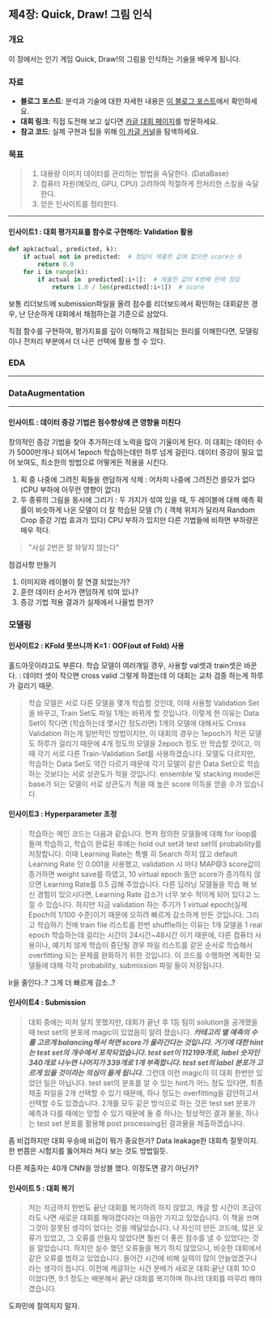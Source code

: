 ## 제4장: Quick, Draw! 그림 인식

### 개요
이 장에서는 인기 게임 Quick, Draw!의 그림을 인식하는 기술을 배우게 됩니다.

### 자료
- **블로그 포스트**: 분석과 기술에 대한 자세한 내용은 [이 블로그 포스트](https://velog.io/@thdfydgh/Kaggle-Quick-Draw)에서 확인하세요.
- **대회 링크**: 직접 도전해 보고 싶다면 [카글 대회 페이지](https://www.kaggle.com/competitions/quickdraw-doodle-recognition)를 방문하세요.
- **참고 코드**: 실제 구현과 팁을 위해 [이 카글 커널](https://www.kaggle.com/code/ttagu99/train-model)을 탐색하세요.

### 목표
> 1. 대용량 이미지 데이터를 관리하는 방법을 숙달한다. (DataBase) <br>
> 2. 컴퓨터 자원(메모리, GPU, CPU) 고려하여 적절하게 전처리한 스킬을 숙달한다.
> 3. 얻은 인사이트를 정리한다.
---

#### 인사이트1 : 대회 평가지표를 함수로 구현해라: Validation 활용
```python
def apk(actual, predicted, k):
    if actual not in predicted:  # 정답이 제출한 값에 없으면 score는 0
        return 0.0
    for i in range(k):
        if actual in  predicted[:i+1]:  # 제출한 값이 K번째 만에 정답
            return 1.0 / len(predicted[:i+1])  # score
```

보통 리더보드에  submission파일을 올려 점수를 리더보드에서 확인하는 대회같은 경우, 난 단순하게 대회에서 채점하는걸 기준으로 삼았다.

직점 함수를 구현하여, 평가지표를 깊이 이해하고 채점되는 원리를 이해한다면, 모델링이나 전처리 부분에서 더 나은 선택에 활용 할 수 있다.

### EDA
---
### DataAugmentation
---
#### 인사이트 : 데이터 증강 기법은 점수향상에 큰 영향을 미친다
창의적인 증강 기법을 찾아 추가하는데 노력을 많이 기울이게 된다. 이 대회는 데이터 수가 5000만개나 되어서 1epoch 학습하는데만 하루 넘게 걸린다. 데이터 증강이 필요 없어 보여도, 최소한의 방법으로 어떻게든 적용을 시킨다.


1. 획 중 나중에 그려진 획들을 랜덤하게 삭제 : 어차피 나중에 그려진건 쓸모가 없다
(CPU 부하에 아무런 영향이 없다)
2. 두 종류의 그림을 동시에 그리기 : 두 가지가 섞여 있을 때, 두 레이블에 대해 예측 확률이 비슷하게 나온 모델이 더 잘 학습된 모델 (?)
( 객체 위치가 달라져 Random Crop 증강 기법 효과가 있다)
CPU 부하가 있지만 다른 기법들에 비하면 부하량은 매우 적다.

>"사실 2번은 잘 와닿지 않는다"

점검사항 만들기
1. 이미지와 레이블이 잘 연결 되었는가?
2. 훈련 데이터 순서가 랜덤하게 섞여 있나?
3. 증강 기법 적용 결과가 실제에서 나올법 한가?

### 모델링
#### 인사이트2 : KFold 못쓰니까 K=1 : OOF(out of Fold) 사용
홀드아웃이라고도 부른다.
학습 모델이 여러개일 경우, 사용할 val셋과 train셋은 바꾼다.
: 데이터 셋이 작으면 cross valid 그렇게 하겠는데 이 대회는 교차 검증 하는게 하루가 걸리기 때문.
>학습 모델은 서로 다른 모델을 몇개 학습할 것인데, 이때 사용할 Validation Set을 바꾸고, Train Set도 파일 1개는 바뀌게 할 것입니다. 이렇게 한 이유는 Data Set이 작다면 (학습하는데 몇시간 정도라면) 1개의 모델에 대해서도 Cross Validation 하는게 일반적인 방법이지만, 이 대회의 경우는 1epoch가 작은 모델도 하루가 걸리기 때문에 4개 정도의 모델을 2epoch 정도 만 학습할 것이고, 이때 각기 서로 다른 Train-Validation Set를 사용하겠습니다. 모델도 다르지만, 학습하는 Data Set도 약간 다르기 때문에 각기 모델이 같은 Data Set으로 학습하는 것보다는 서로 상관도가 적을 것입니다. ensemble 및 stacking model은 base가 되는 모델이 서로 상관도가 적을 때 높은 score 이득을 얻을 수가 있습니다.

#### 인사이트3 : Hyperparameter 조정
>학습하는 메인 코드는 다음과 같습니다. 먼저 정의한 모델들에 대해 for loop를 돌며 학습하고, 학습이 완료된 후에는 hold out set과 test set의 probability를 저장합니다. 이때 Learning Rate는 특별 히 Search 하지 않고 default Learning Rate 인 0.001을 사용했고, validation 시 마다 MAP@3 score값이 증가하면 weight save를 하였고, 10 virtual epoch 동안 score가 증가하지 않으면 Learning Rate를 0.5 곱해 주었습니다. 다른 딥러닝 모델들을 학습 해 보신 경험이 있으시다면, Learning Rate 감소가 너무 보수 적이게 되어 있다고 느낄 수 있습니다. 하지만 지금 validation 하는 주기가 1 virtual epoch(실제 Epoch의 1/100 수준)이기 때문에 오히려 빠르게 감소하게 만든 것입니다. 그리고 학습하기 전에 train file 리스트를 한번 shuffle하는 이유는 1개 모델을 1 real epoch 학습하는데 걸리는 시간이 24시간~48시간 이기 때문에, 다른 컴퓨터 사용이나, 예기치 않게 학습이 중단될 경우 파일 리스트를 같은 순서로 학습해서 overfitting 되는 문제를 완화하기 위한 것입니다. 이 코드를 수행하면 계획한 모델들에 대해 각각 probability, submission 파일 들이 저장됩니다. 


lr을 줄인다..? 그게 더 빠르게 감소..?



#### 인사이트4 : Submission
> 대회 중에는 미처 알지 못했지만, 대회가 끝난 후 1등 팀이 solution을 공개했을 때 test set의 분포에 magic이 있었음이 알려 졌습니다. _**카테고리 별 예측의 수를 고르게 balancing해서 하면 score가 올라간다는 것입니다. 거기에 대한 hint는 test set의 개수에서 포착되었습니다. test set이 112199개로, label 숫자인 340개로 나누면 나머지가 339개로 1개 부족합니다. test set의 label 분포가 고르게 있을 것이라는 의심이 들게 됩니다.**_ 그런데 이런 magic이 이 대회 한번만 있었던 일은 아닙니다. test set의 분포를 알 수 있는 hint가 어느 정도 있다면, 최종 제출 파일을 2개 선택할 수 있기 때문에, 하나 정도는 overfitting을 감안하고서 선택할 수도 있겠습니다. 2개를 모두 같은 방식으로 하는 것은 test set 분포가 예측과 다를 때에는 망할 수 있기 때문에 둘 중 하나는 정상적인 결과 물을, 하나는 test set 분포를 활용해 post processing된 결과물을 제출하겠습니다.

좀 비겁하지만 대회 우승에 비겁이 뭐가 중요한가? Data leakage한 대회측 잘못이지. 한 번쯤은 시험지를 뚫어져라 쳐다 보는 것도 방법일듯.

다른 제출자는 40개 CNN을 앙상블 했다. 이정도면 광기 아닌가?






#### 인사이트 5 : 대회 복기
>저는 지금까지 한번도 끝난 대회를 복기하려 하지 않았고, 캐글 할 시간이 조금이라도 나면 새로운 대회를 해야겠다라는 마음만 가지고 있었습니다. 이 책을 쓰며 그것이 잘못된 생각이 었다는 것을 깨달았습니다. 나 자신이 만든 코드에, 많은 오류가 있었고, 그 오류를 만들지 않았다면 훨씬 더 좋은 점수를 낼 수 있었다는 것을 알았습니다. 하지만 실수 했던 오류들을 복기 하지 않았으니, 비슷한 대회에서 같은 오류를 범하고 있었습니다. 들어간 시간에 비해 실력이 많이 안늘었겠구나 라는 생각이 듭니다. 이전에 캐글하는 시간 분배가 새로운 대회:끝난 대회 10:0 이었다면, 9:1 정도는 배분해서 끝난 대회를 복기하며 하나의 대회를 마무리 해야겠습니다.

도파민에 절여지지 말자.
